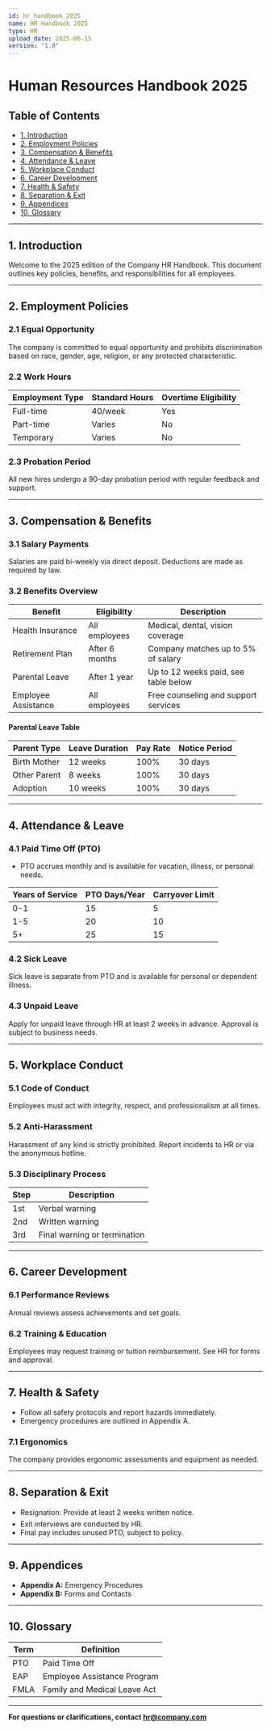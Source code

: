 ```yaml
---
id: hr_handbook_2025
name: HR Handbook 2025
type: HR
upload_date: 2025-06-15
version: "1.0"
---
```


# Human Resources Handbook 2025

## Table of Contents

- [1. Introduction](#introduction)
- [2. Employment Policies](#employment-policies)
- [3. Compensation & Benefits](#compensation--benefits)
- [4. Attendance & Leave](#attendance--leave)
- [5. Workplace Conduct](#workplace-conduct)
- [6. Career Development](#career-development)
- [7. Health & Safety](#health--safety)
- [8. Separation & Exit](#separation--exit)
- [9. Appendices](#appendices)
- [10. Glossary](#glossary)

---

## 1. Introduction

Welcome to the 2025 edition of the Company HR Handbook. This document outlines key policies, benefits, and responsibilities for all employees.

---

## 2. Employment Policies

### 2.1 Equal Opportunity

The company is committed to equal opportunity and prohibits discrimination based on race, gender, age, religion, or any protected characteristic.

### 2.2 Work Hours

| Employment Type | Standard Hours | Overtime Eligibility |
|-----------------|---------------|---------------------|
| Full-time       | 40/week       | Yes                 |
| Part-time       | Varies        | No                  |
| Temporary       | Varies        | No                  |

### 2.3 Probation Period

All new hires undergo a 90-day probation period with regular feedback and support.

---

## 3. Compensation & Benefits

### 3.1 Salary Payments

Salaries are paid bi-weekly via direct deposit. Deductions are made as required by law.

### 3.2 Benefits Overview

| Benefit           | Eligibility      | Description                                       |
|-------------------|------------------|---------------------------------------------------|
| Health Insurance  | All employees    | Medical, dental, vision coverage                   |
| Retirement Plan   | After 6 months   | Company matches up to 5% of salary                 |
| Parental Leave    | After 1 year     | Up to 12 weeks paid, see table below               |
| Employee Assistance| All employees   | Free counseling and support services               |

#### Parental Leave Table

| Parent Type  | Leave Duration | Pay Rate   | Notice Period |
|--------------|---------------|------------|--------------|
| Birth Mother | 12 weeks      | 100%       | 30 days      |
| Other Parent | 8 weeks       | 100%       | 30 days      |
| Adoption     | 10 weeks      | 100%       | 30 days      |

---

## 4. Attendance & Leave

### 4.1 Paid Time Off (PTO)

- PTO accrues monthly and is available for vacation, illness, or personal needs.

| Years of Service | PTO Days/Year | Carryover Limit |
|------------------|--------------|-----------------|
| 0-1              | 15           | 5               |
| 1-5              | 20           | 10              |
| 5+               | 25           | 15              |

### 4.2 Sick Leave

Sick leave is separate from PTO and is available for personal or dependent illness.

### 4.3 Unpaid Leave

Apply for unpaid leave through HR at least 2 weeks in advance. Approval is subject to business needs.

---

## 5. Workplace Conduct

### 5.1 Code of Conduct

Employees must act with integrity, respect, and professionalism at all times.

### 5.2 Anti-Harassment

Harassment of any kind is strictly prohibited. Report incidents to HR or via the anonymous hotline.

### 5.3 Disciplinary Process

| Step      | Description                              |
|-----------|------------------------------------------|
| 1st       | Verbal warning                           |
| 2nd       | Written warning                          |
| 3rd       | Final warning or termination             |

---

## 6. Career Development

### 6.1 Performance Reviews

Annual reviews assess achievements and set goals.

### 6.2 Training & Education

Employees may request training or tuition reimbursement. See HR for forms and approval.

---

## 7. Health & Safety

- Follow all safety protocols and report hazards immediately.
- Emergency procedures are outlined in Appendix A.

### 7.1 Ergonomics

The company provides ergonomic assessments and equipment as needed.

---

## 8. Separation & Exit

- Resignation: Provide at least 2 weeks written notice.
- Exit interviews are conducted by HR.
- Final pay includes unused PTO, subject to policy.

---

## 9. Appendices

- **Appendix A:** Emergency Procedures
- **Appendix B:** Forms and Contacts

---

## 10. Glossary

| Term           | Definition                                           |
|----------------|-----------------------------------------------------|
| PTO            | Paid Time Off                                       |
| EAP            | Employee Assistance Program                         |
| FMLA           | Family and Medical Leave Act                        |

---

**For questions or clarifications, contact hr@company.com**